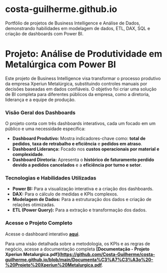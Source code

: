 # costa-guilherme.github.io
Portfólio de projetos de Business Intelligence e Análise de Dados, demonstrando habilidades em modelagem de dados, ETL, DAX, SQL e criação de dashboards com Power BI.

# Projeto: Análise de Produtividade em Metalúrgica com Power BI

Este projeto de Business Intelligence visa transformar o processo produtivo da empresa Xperiun Metalúrgica, substituindo controles manuais por decisões baseadas em dados confiáveis. O objetivo foi criar uma solução de BI completa para diferentes públicos da empresa, como a diretoria, liderança e a equipe de produção.

### Visão Geral dos Dashboards

O projeto conta com três dashboards interativos, cada um focado em um público e uma necessidade específica:

* **Dashboard Produtivo:** Mostra indicadores-chave como: **total de pedidos**, **taxa de retrabalho e eficiência** e **pedidos em atraso**.
* **Dashboard Liderança:** Focado nos **custos operacionais por material e complexidade**.
* **Dashboard Diretoria:** Apresenta o **histórico de faturamento perdido devido a pedidos cancelados** e a **eficiência por turno e setor**.

### Tecnologias e Habilidades Utilizadas

* **Power BI:** Para a visualização interativa e a criação dos dashboards.
* **DAX:** Para o cálculo de medidas e KPIs complexos.
* **Modelagem de Dados:** Para a estruturação dos dados e criação de relações otimizadas.
* **ETL (Power Query):** Para a extração e transformação dos dados.

### Acesse o Projeto Completo

Acesse o dashboard interativo **[aqui](https://app.powerbi.com/view?r=eyJrIjoiOTZlNzhlNGMtZDczZC00MzNmLTk0MjAtNDk0Yjk0ZTkzNzhjIiwidCI6ImFlZDMxNzc5LTU4ZjctNDFjZC04MjY1LTI1MmI5ZTJkNjY1OCJ9)**.

Para uma visão detalhada sobre a metodologia, os KPIs e as regras de negócio, acesse a documentação completa **[Documentação - Projeto Xperiun Metalurgica.pdf](https://github.com/Costa-Guilherme/costa-guilherme.github.io/blob/main/Documenta%C3%A7%C3%A3o%20-%20Projeto%20Xperiun%20Metalurgica.pdf**.
